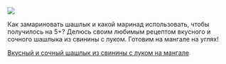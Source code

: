 <!--2025-05-06 00:08:10-->
<div class="yb">
  <div class="rss finecooking"><a href="https://finecooking.ru/recipe/vkusnyy-i-sochnyy-shashlyk-iz-svininy-s-lukom-na-mangale"><img src="https://finecooking.ru/images/recipe/vkusnyy-i-sochnyy-shashlyk-iz-svininy-s-lukom-na-mangale/photo/960w.jpg"></a><p>Как замариновать шашлык и какой маринад использовать, чтобы получилось на 5+? Делюсь своим любимым рецептом вкусного и сочного шашлыка из свинины с луком. Готовим на мангале на углях!</p>
 <p class="titl"><a href="https://finecooking.ru/recipe/vkusnyy-i-sochnyy-shashlyk-iz-svininy-s-lukom-na-mangale">Вкусный и сочный шашлык из свинины с луком на мангале</a></p></div>
</div>
